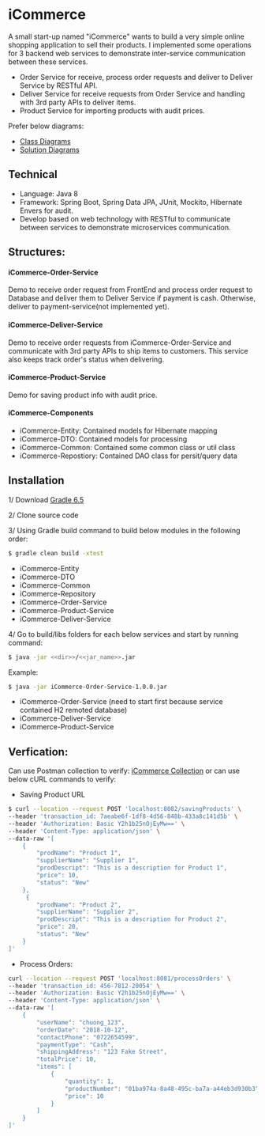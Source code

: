 # iCommerce

A small start-up named "iCommerce" wants to build a very simple online shopping application to sell their products. I implemented some operations for 3​ backend web services to demonstrate inter-service
communication between these services.
+ Order Service for receive, process order requests and deliver to Deliver Service by RESTful API.
+ Deliver Service for receive requests from Order Service and handling with 3rd party APIs to deliver items. 
+ Product Service for importing products with audit prices.

Prefer below diagrams:
- [Class Diagrams](https://drive.google.com/file/d/1Zo4V09V7YgHosw_xmq3pEJZ_yzBfzUIr/view?usp=sharing)
- [Solution Diagrams](https://drive.google.com/file/d/1utetmZ6VL25lS2cr92aUSJWmKnsgR8f3/view?usp=sharing)

## Technical
- Language: Java 8
- Framework: Spring Boot, Spring Data JPA, JUnit, Mockito, Hibernate Envers for audit.
- Develop based on web technology with RESTful to communicate between services to demonstrate microservices communication.

## Structures:
#### iCommerce-Order-Service
Demo to receive order request from FrontEnd and process order request to Database and deliver them to Deliver Service if payment is cash. Otherwise, deliver to payment-service(not implemented yet).
#### iCommerce-Deliver-Service
Demo to receive order requests from iCommerce-Order-Service and communicate with 3rd party APIs to ship items to customers. This service also keeps track order's status when delivering.
#### iCommerce-Product-Service
Demo for saving product info with audit price.
#### iCommerce-Components
- iCommerce-Entity: Contained models for Hibernate mapping
- iCommerce-DTO: Contained models for processing
- iCommerce-Common: Contained some common class or util class
- iCommerce-Repostiory: Contained DAO class for persit/query data

## Installation

1/ Download [Gradle 6.5](https://gradle.org/releases/)

2/ Clone source code

3/ Using Gradle build command to build below modules in the following order:
```bash
$ gradle clean build -xtest
```
  - iCommerce-Entity
  - iCommerce-DTO
  - iCommerce-Common
  - iCommerce-Repository
  - iCommerce-Order-Service
  - iCommerce-Product-Service
  - iCommerce-Deliver-Service

4/ Go to build/libs folders for each below services and start by running command:
```bash
$ java -jar <<dir>>/<<jar_name>>.jar
```
Example:
```bash
$ java -jar iCommerce-Order-Service-1.0.0.jar
```
- iCommerce-Order-Service (need to start first because service contained H2 remoted database)
- iCommerce-Deliver-Service
- iCommerce-Product-Service

## Verfication:
Can use Postman collection to verify: [iCommerce Collection](https://www.getpostman.com/collections/b60e120068577df72998)
or can use below cURL commands to verify:

- Saving Product URL
```bash
$ curl --location --request POST 'localhost:8082/savingProducts' \
--header 'transaction_id: 7aeabe6f-1df8-4d56-848b-433a8c141d5b' \
--header 'Authorization: Basic Y2h1b25nOjEyMw==' \
--header 'Content-Type: application/json' \
--data-raw '[
    {
        "prodName": "Product 1",
        "supplierName": "Supplier 1",
        "prodDescript": "This is a description for Product 1",
        "price": 10,
        "status": "New"
    },
     {
        "prodName": "Product 2",
        "supplierName": "Supplier 2",
        "prodDescript": "This is a description for Product 2",
        "price": 20,
        "status": "New"
    }
]'
```

- Process Orders:
```bash
curl --location --request POST 'localhost:8081/processOrders' \
--header 'transaction_id: 456-7812-20054' \
--header 'Authorization: Basic Y2h1b25nOjEyMw==' \
--header 'Content-Type: application/json' \
--data-raw '[
    {
        "userName": "chuong_123",
        "orderDate": "2018-10-12",
        "contactPhone": "0722654599",
        "paymentType": "Cash",
        "shippingAddress": "123 Fake Street",
        "totalPrice": 10,
        "items": [
            {
                "quantity": 1,
                "productNumber": "01ba974a-8a48-495c-ba7a-a44eb3d930b3",
                "price": 10
            }
        ]
    }
]'
```